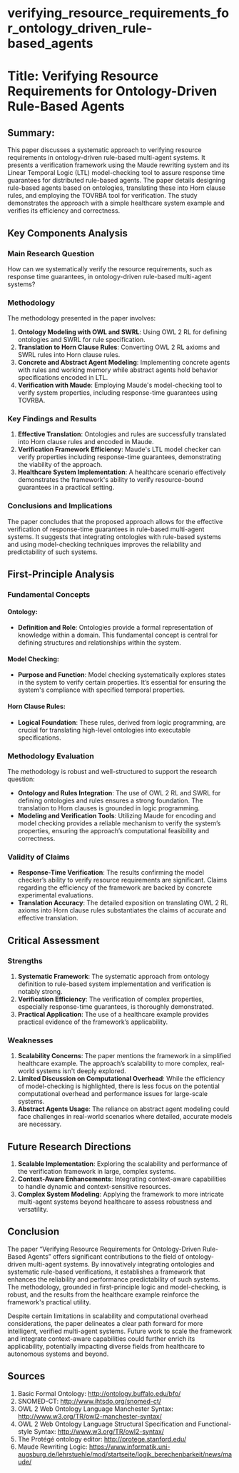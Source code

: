 # verifying_resource_requirements_for_ontology_driven_rule-based_agents

# Title: Verifying Resource Requirements for Ontology-Driven Rule-Based Agents

## Summary:
This paper discusses a systematic approach to verifying resource requirements in ontology-driven rule-based multi-agent systems. It presents a verification framework using the Maude rewriting system and its Linear Temporal Logic (LTL) model-checking tool to assure response time guarantees for distributed rule-based agents. The paper details designing rule-based agents based on ontologies, translating these into Horn clause rules, and employing the TOVRBA tool for verification. The study demonstrates the approach with a simple healthcare system example and verifies its efficiency and correctness.

## Key Components Analysis

### Main Research Question

How can we systematically verify the resource requirements, such as response time guarantees, in ontology-driven rule-based multi-agent systems?

### Methodology

The methodology presented in the paper involves:
1. **Ontology Modeling with OWL and SWRL**: Using OWL 2 RL for defining ontologies and SWRL for rule specification.
2. **Translation to Horn Clause Rules**: Converting OWL 2 RL axioms and SWRL rules into Horn clause rules.
3. **Concrete and Abstract Agent Modeling**: Implementing concrete agents with rules and working memory while abstract agents hold behavior specifications encoded in LTL.
4. **Verification with Maude**: Employing Maude's model-checking tool to verify system properties, including response-time guarantees using TOVRBA.

### Key Findings and Results

1. **Effective Translation**: Ontologies and rules are successfully translated into Horn clause rules and encoded in Maude.
2. **Verification Framework Efficiency**: Maude's LTL model checker can verify properties including response-time guarantees, demonstrating the viability of the approach.
3. **Healthcare System Implementation**: A healthcare scenario effectively demonstrates the framework's ability to verify resource-bound guarantees in a practical setting.

### Conclusions and Implications

The paper concludes that the proposed approach allows for the effective verification of response-time guarantees in rule-based multi-agent systems. It suggests that integrating ontologies with rule-based systems and using model-checking techniques improves the reliability and predictability of such systems.

## First-Principle Analysis

### Fundamental Concepts

#### Ontology:
- **Definition and Role**: Ontologies provide a formal representation of knowledge within a domain. This fundamental concept is central for defining structures and relationships within the system.

#### Model Checking:
- **Purpose and Function**: Model checking systematically explores states in the system to verify certain properties. It’s essential for ensuring the system's compliance with specified temporal properties.

#### Horn Clause Rules:
- **Logical Foundation**: These rules, derived from logic programming, are crucial for translating high-level ontologies into executable specifications.

### Methodology Evaluation

The methodology is robust and well-structured to support the research question:

- **Ontology and Rules Integration**: The use of OWL 2 RL and SWRL for defining ontologies and rules ensures a strong foundation. The translation to Horn clauses is grounded in logic programming.
- **Modeling and Verification Tools**: Utilizing Maude for encoding and model checking provides a reliable mechanism to verify the system’s properties, ensuring the approach’s computational feasibility and correctness.

### Validity of Claims

- **Response-Time Verification**: The results confirming the model checker’s ability to verify resource requirements are significant. Claims regarding the efficiency of the framework are backed by concrete experimental evaluations.
- **Translation Accuracy**: The detailed exposition on translating OWL 2 RL axioms into Horn clause rules substantiates the claims of accurate and effective translation.

## Critical Assessment

### Strengths

1. **Systematic Framework**: The systematic approach from ontology definition to rule-based system implementation and verification is notably strong.
2. **Verification Efficiency**: The verification of complex properties, especially response-time guarantees, is thoroughly demonstrated.
3. **Practical Application**: The use of a healthcare example provides practical evidence of the framework’s applicability.

### Weaknesses

1. **Scalability Concerns**: The paper mentions the framework in a simplified healthcare example. The approach’s scalability to more complex, real-world systems isn't deeply explored.
2. **Limited Discussion on Computational Overhead**: While the efficiency of model-checking is highlighted, there is less focus on the potential computational overhead and performance issues for large-scale systems.
3. **Abstract Agents Usage**: The reliance on abstract agent modeling could face challenges in real-world scenarios where detailed, accurate models are necessary.

## Future Research Directions

1. **Scalable Implementation**: Exploring the scalability and performance of the verification framework in large, complex systems.
2. **Context-Aware Enhancements**: Integrating context-aware capabilities to handle dynamic and context-sensitive resources.
3. **Complex System Modeling**: Applying the framework to more intricate multi-agent systems beyond healthcare to assess robustness and versatility.

## Conclusion

The paper “Verifying Resource Requirements for Ontology-Driven Rule-Based Agents” offers significant contributions to the field of ontology-driven multi-agent systems. By innovatively integrating ontologies and systematic rule-based verifications, it establishes a framework that enhances the reliability and performance predictability of such systems. The methodology, grounded in first-principle logic and model-checking, is robust, and the results from the healthcare example reinforce the framework's practical utility.

Despite certain limitations in scalability and computational overhead considerations, the paper delineates a clear path forward for more intelligent, verified multi-agent systems. Future work to scale the framework and integrate context-aware capabilities could further enrich its applicability, potentially impacting diverse fields from healthcare to autonomous systems and beyond.

## Sources
1. Basic Formal Ontology: http://ontology.buffalo.edu/bfo/
2. SNOMED-CT: http://www.ihtsdo.org/snomed-ct/
3. OWL 2 Web Ontology Language Manchester Syntax: http://www.w3.org/TR/owl2-manchester-syntax/
4. OWL 2 Web Ontology Language Structural Specification and Functional-style Syntax: http://www.w3.org/TR/owl2-syntax/
5. The Protégé ontology editor: http://protege.stanford.edu/
6. Maude Rewriting Logic: https://www.informatik.uni-augsburg.de/lehrstuehle/mod/startseite/logik_berechenbarkeit/news/maude/